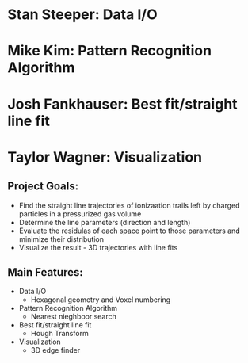 Stan Steeper: Data I/O
======================
Mike Kim: Pattern Recognition Algorithm
=======================================
Josh Fankhauser: Best fit/straight line fit
===========================================
Taylor Wagner: Visualization
============================

Project Goals:
--------------

* Find the straight line trajectories of ionizaation trails left by charged particles in a pressurized gas volume
* Determine the line parameters (direction and length)
* Evaluate the residulas of each space point to those parameters and minimize their distribution
* Visualize the result - 3D trajectories with line fits
                  
Main Features:
--------------

* Data I/O
     - Hexagonal geometry and Voxel numbering
* Pattern Recognition Algorithm
     - Nearest nieghboor search
* Best fit/straight line fit
     - Hough Transform
* Visualization
     - 3D edge finder
